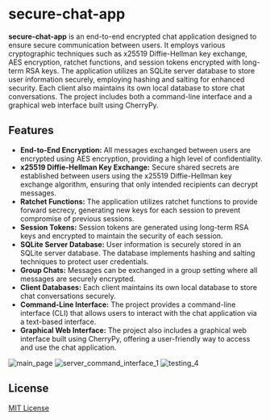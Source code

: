 # secure-chat-app

**secure-chat-app** is an end-to-end encrypted chat application designed to ensure secure communication between users. It employs various cryptographic techniques such as x25519 Diffie-Hellman key exchange, AES encryption, ratchet functions, and session tokens encrypted with long-term RSA keys. The application utilizes an SQLite server database to store user information securely, employing hashing and salting for enhanced security. Each client also maintains its own local database to store chat conversations. The project includes both a command-line interface and a graphical web interface built using CherryPy.

## Features

- **End-to-End Encryption:** All messages exchanged between users are encrypted using AES encryption, providing a high level of confidentiality.
- **x25519 Diffie-Hellman Key Exchange:** Secure shared secrets are established between users using the x25519 Diffie-Hellman key exchange algorithm, ensuring that only intended recipients can decrypt messages.
- **Ratchet Functions:** The application utilizes ratchet functions to provide forward secrecy, generating new keys for each session to prevent compromise of previous sessions.
- **Session Tokens:** Session tokens are generated using long-term RSA keys and encrypted to maintain the security of each session.
- **SQLite Server Database:** User information is securely stored in an SQLite server database. The database implements hashing and salting techniques to protect user credentials.
- **Group Chats:** Messages can be exchanged in a group setting where all messages are securely encrypted.
- **Client Databases:** Each client maintains its own local database to store chat conversations securely.
- **Command-Line Interface:** The project provides a command-line interface (CLI) that allows users to interact with the chat application via a text-based interface.
- **Graphical Web Interface:** The project also includes a graphical web interface built using CherryPy, offering a user-friendly way to access and use the chat application.

![main_page](https://github.com/shakirware/secure-chat-app/assets/25272123/a49af094-3e90-4b90-a4c1-c385fa4b0575)
![server_command_interface_1](https://github.com/shakirware/secure-chat-app/assets/25272123/906e2b61-d1c6-4067-bf51-fab9dd503099)
![testing_4](https://github.com/shakirware/secure-chat-app/assets/25272123/69e96ec3-ccb7-43b0-ae4a-12bf0d699e8e)


## License

[MIT License](https://opensource.org/licenses/MIT)
